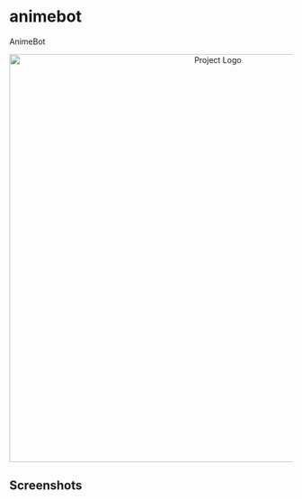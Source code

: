 # animebot
AnimeBot
<p align="center">
      <img src="https://cdn.mos.cms.futurecdn.net/eVyt9jnUrLBSvSwW6pScj9-970-80.jpg.webp" alt="Project Logo" width="726">
</p>

## Screenshots

